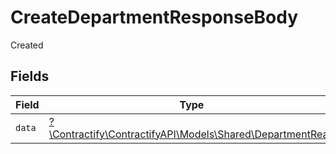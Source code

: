 # CreateDepartmentResponseBody

Created


## Fields

| Field                                                                                              | Type                                                                                               | Required                                                                                           | Description                                                                                        |
| -------------------------------------------------------------------------------------------------- | -------------------------------------------------------------------------------------------------- | -------------------------------------------------------------------------------------------------- | -------------------------------------------------------------------------------------------------- |
| `data`                                                                                             | [?\Contractify\ContractifyAPI\Models\Shared\DepartmentRead](../../Models/Shared/DepartmentRead.md) | :heavy_minus_sign:                                                                                 | N/A                                                                                                |